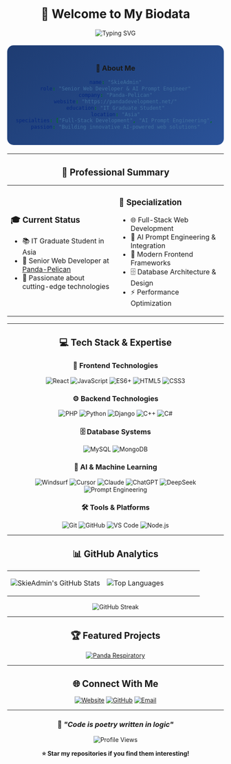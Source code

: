 <div align="center">

# 🌟 Welcome to My Biodata

<img src="https://readme-typing-svg.herokuapp.com?font=Fira+Code&size=30&duration=3000&pause=1000&color=87CEEB&background=1A1A1A00&center=true&vCenter=true&width=600&lines=IT+Graduate+Student;Senior+Web+Developer;AI+Prompt+Engineer;Full+Stack+Engineer;Code+Enthusiast" alt="Typing SVG" />

<div style="background: linear-gradient(135deg, #1e3c72 0%, #2a5298 100%); padding: 20px; border-radius: 15px; margin: 20px 0;">

### 🚀 About Me

```yaml
name: "SkieAdmin"
role: "Senior Web Developer & AI Prompt Engineer"
company: "Panda-Pelican"
website: "https://pandadevelopment.net/"
education: "IT Graduate Student"
location: "Asia"
specialties: ["Full-Stack Development", "AI Prompt Engineering", "Database Design"]
passion: "Building innovative AI-powered web solutions"
```

</div>

---

## 🎯 Professional Summary

<table>
<tr>
<td width="50%">

### 🎓 **Current Status**
- 📚 IT Graduate Student in Asia
- 💼 Senior Web Developer at [Panda-Pelican](https://pandadevelopment.net/)
- 🌟 Passionate about cutting-edge technologies

</td>
<td width="50%">

### 🎨 **Specialization**
- 🌐 Full-Stack Web Development
- 🤖 AI Prompt Engineering & Integration
- 📱 Modern Frontend Frameworks
- 🗄️ Database Architecture & Design
- ⚡ Performance Optimization

</td>
</tr>
</table>

---

## 💻 Tech Stack & Expertise

<div align="center">

### 🚀 **Frontend Technologies**
<p>
  <img src="https://img.shields.io/badge/React-20232A?style=for-the-badge&logo=react&logoColor=61DAFB" alt="React"/>
  <img src="https://img.shields.io/badge/JavaScript-323330?style=for-the-badge&logo=javascript&logoColor=F7DF1E" alt="JavaScript"/>
  <img src="https://img.shields.io/badge/ES6+-F7DF1E?style=for-the-badge&logo=javascript&logoColor=black" alt="ES6+"/>
  <img src="https://img.shields.io/badge/HTML5-E34F26?style=for-the-badge&logo=html5&logoColor=white" alt="HTML5"/>
  <img src="https://img.shields.io/badge/CSS3-1572B6?style=for-the-badge&logo=css3&logoColor=white" alt="CSS3"/>
</p>

### ⚙️ **Backend Technologies**
<p>
  <img src="https://img.shields.io/badge/PHP-777BB4?style=for-the-badge&logo=php&logoColor=white" alt="PHP"/>
  <img src="https://img.shields.io/badge/Python-FFD43B?style=for-the-badge&logo=python&logoColor=blue" alt="Python"/>
  <img src="https://img.shields.io/badge/Django-092E20?style=for-the-badge&logo=django&logoColor=green" alt="Django"/>
  <img src="https://img.shields.io/badge/C++-00599C?style=for-the-badge&logo=c%2B%2B&logoColor=white" alt="C++"/>
  <img src="https://img.shields.io/badge/C%23-239120?style=for-the-badge&logo=c-sharp&logoColor=white" alt="C#"/>
</p>

### 🗄️ **Database Systems**
<p>
  <img src="https://img.shields.io/badge/MySQL-005C84?style=for-the-badge&logo=mysql&logoColor=white" alt="MySQL"/>
  <img src="https://img.shields.io/badge/MongoDB-4EA94B?style=for-the-badge&logo=mongodb&logoColor=white" alt="MongoDB"/>
</p>

### 🤖 **AI & Machine Learning**
<p>
  <img src="https://img.shields.io/badge/Windsurf-87CEEB?style=for-the-badge&logoColor=white" alt="Windsurf"/>
  <img src="https://img.shields.io/badge/Cursor-000000?style=for-the-badge&logo=cursor&logoColor=white" alt="Cursor"/>
  <img src="https://img.shields.io/badge/Claude-FF6B35?style=for-the-badge&logoColor=white" alt="Claude"/>
  <img src="https://img.shields.io/badge/ChatGPT-74aa9c?style=for-the-badge&logo=openai&logoColor=white" alt="ChatGPT"/>
  <img src="https://img.shields.io/badge/DeepSeek-4A90E2?style=for-the-badge&logoColor=white" alt="DeepSeek"/>
  <img src="https://img.shields.io/badge/Prompt_Engineering-87CEEB?style=for-the-badge&logoColor=white" alt="Prompt Engineering"/>
</p>

### 🛠️ **Tools & Platforms**
<p>
  <img src="https://img.shields.io/badge/Git-F05032?style=for-the-badge&logo=git&logoColor=white" alt="Git"/>
  <img src="https://img.shields.io/badge/GitHub-100000?style=for-the-badge&logo=github&logoColor=white" alt="GitHub"/>
  <img src="https://img.shields.io/badge/VS_Code-0078D4?style=for-the-badge&logo=visual%20studio%20code&logoColor=white" alt="VS Code"/>
  <img src="https://img.shields.io/badge/Node.js-339933?style=for-the-badge&logo=nodedotjs&logoColor=white" alt="Node.js"/>
</p>

</div>

---

## 📊 GitHub Analytics

<div align="center">
<table>
<tr>
<td width="50%">

![SkieAdmin's GitHub Stats](https://github-readme-stats.vercel.app/api?username=SkieAdmin&show_icons=true&theme=tokyonight&hide_border=true&bg_color=0D1117&title_color=87CEEB&icon_color=87CEEB&text_color=ffffff&count_private=true)

</td>
<td width="50%">

![Top Languages](https://github-readme-stats.vercel.app/api/top-langs/?username=SkieAdmin&layout=compact&theme=tokyonight&hide_border=true&bg_color=0D1117&title_color=87CEEB&text_color=ffffff)

</td>
</tr>
</table>

![GitHub Streak](https://github-readme-streak-stats.herokuapp.com/?user=SkieAdmin&theme=tokyonight&hide_border=true&background=0D1117&stroke=87CEEB&ring=87CEEB&fire=87CEEB&currStreakLabel=87CEEB)

</div>

---

## 🏆 Featured Projects

<div align="center">

[![Panda Respiratory](https://github-readme-stats.vercel.app/api/pin/?username=SkieAdmin&repo=Panda-Respiratory&theme=tokyonight&hide_border=true&bg_color=0D1117&title_color=87CEEB&text_color=ffffff)](https://github.com/SkieAdmin/Panda-Respiratory)

</div>

---

## 🌐 Connect With Me

<div align="center">

[![Website](https://img.shields.io/badge/🌐_Website-Panda--Pelican-87CEEB?style=for-the-badge&logoColor=white)](https://pandadevelopment.net/)
[![GitHub](https://img.shields.io/badge/GitHub-SkieAdmin-87CEEB?style=for-the-badge&logo=github&logoColor=white)](https://github.com/SkieAdmin)
[![Email](https://img.shields.io/badge/📧_Contact-Professional-87CEEB?style=for-the-badge&logoColor=white)](mailto:contact@pandadevelopment.net)

</div>

---

<div align="center">

### 💫 *"Code is poetry written in logic"*

<img src="https://komarev.com/ghpvc/?username=SkieAdmin&color=87CEEB&style=for-the-badge&label=Profile+Views" alt="Profile Views"/>

**⭐ Star my repositories if you find them interesting!**

</div>

</div>
